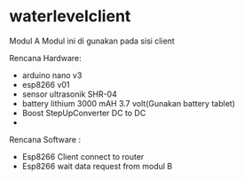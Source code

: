 # waterlevelclient

Modul A
Modul ini di gunakan pada sisi client

Rencana Hardware:
- arduino nano v3
- esp8266 v01
- sensor ultrasonik SHR-04
- battery lithium 3000 mAH 3.7 volt(Gunakan battery tablet)
- Boost StepUpConverter DC to DC
- 

Rencana Software :
- Esp8266 Client connect to router 
- Esp8266 wait data request from modul B
